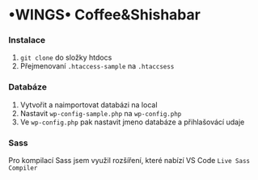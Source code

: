 # •WINGS• Coffee&Shishabar

### Instalace

1. `git clone` do složky htdocs
2. Přejmenovaní `.htaccess-sample` na `.htaccsess`

### Databáze

1. Vytvořit a naimportovat databázi na local
2. Nastavit `wp-config-sample.php` na `wp-config.php`
3. Ve `wp-config.php` pak nastavit jmeno databáze a přihlašovácí udaje

### Sass

Pro kompilací Sass jsem využil rozšíření, které nabízí VS Code `Live Sass Compiler`
